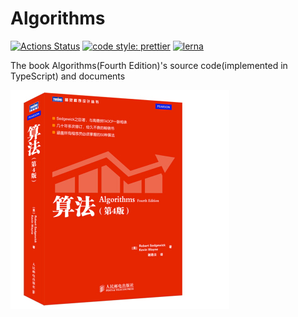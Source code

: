 # Algorithms

[![Actions Status](https://github.com/devrsi0n/Algorithms/workflows/Node%20CI/badge.svg)](https://github.com/devrsi0n/Algorithms/actions)
[![code style: prettier](https://img.shields.io/badge/code_style-prettier-ff69b4.svg?style=flat-square)](https://github.com/prettier/prettier)
[![lerna](https://img.shields.io/badge/maintained%20with-lerna-cc00ff.svg?style=flat-square)](https://lerna.js.org/)

The book Algorithms(Fourth Edition)'s source code(implemented in TypeScript) and documents

![](./assets/cover.jpg)
